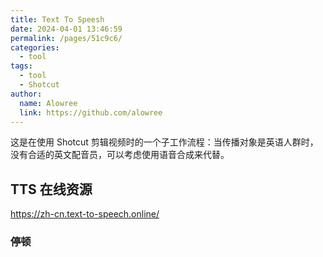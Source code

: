 ```yaml
---
title: Text To Speesh
date: 2024-04-01 13:46:59
permalink: /pages/51c9c6/
categories: 
  - tool
tags: 
  - tool
  - Shotcut
author: 
  name: Alowree
  link: https://github.com/alowree
---
```


这是在使用 Shotcut 剪辑视频时的一个子工作流程：当传播对象是英语人群时，没有合适的英文配音员，可以考虑使用语音合成来代替。

## TTS 在线资源

https://zh-cn.text-to-speech.online/

### 停顿


